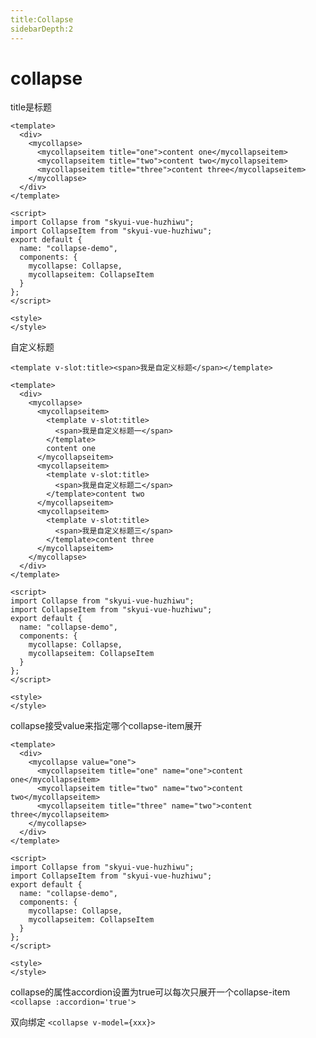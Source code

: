 ```yaml
---
title:Collapse
sidebarDepth:2
---
```

# collapse
<ClientOnly>
<collapse-demo/>
</ClientOnly>
title是标题 

```vue
<template>
  <div>
    <mycollapse>
      <mycollapseitem title="one">content one</mycollapseitem>
      <mycollapseitem title="two">content two</mycollapseitem>
      <mycollapseitem title="three">content three</mycollapseitem>
    </mycollapse>
  </div>
</template>

<script>
import Collapse from "skyui-vue-huzhiwu";
import CollapseItem from "skyui-vue-huzhiwu";
export default {
  name: "collapse-demo",
  components: {
    mycollapse: Collapse,
    mycollapseitem: CollapseItem
  }
};
</script>

<style>
</style>
```

自定义标题

`<template v-slot:title><span>我是自定义标题</span></template>`

<ClientOnly>
<collapse-title/>
</ClientOnly>

```vue
<template>
  <div>
    <mycollapse>
      <mycollapseitem>
        <template v-slot:title>
          <span>我是自定义标题一</span>
        </template>
        content one
      </mycollapseitem>
      <mycollapseitem>
        <template v-slot:title>
          <span>我是自定义标题二</span>
        </template>content two
      </mycollapseitem>
      <mycollapseitem>
        <template v-slot:title>
          <span>我是自定义标题三</span>
        </template>content three
      </mycollapseitem>
    </mycollapse>
  </div>
</template>

<script>
import Collapse from "skyui-vue-huzhiwu";
import CollapseItem from "skyui-vue-huzhiwu";
export default {
  name: "collapse-demo",
  components: {
    mycollapse: Collapse,
    mycollapseitem: CollapseItem
  }
};
</script>

<style>
</style>
```

collapse接受value来指定哪个collapse-item展开

<ClientOnly>
<collapse-value/>
</ClientOnly>

```vue
<template>
  <div>
    <mycollapse value="one">
      <mycollapseitem title="one" name="one">content one</mycollapseitem>
      <mycollapseitem title="two" name="two">content two</mycollapseitem>
      <mycollapseitem title="three" name="two">content three</mycollapseitem>
    </mycollapse>
  </div>
</template>

<script>
import Collapse from "skyui-vue-huzhiwu";
import CollapseItem from "skyui-vue-huzhiwu";
export default {
  name: "collapse-demo",
  components: {
    mycollapse: Collapse,
    mycollapseitem: CollapseItem
  }
};
</script>

<style>
</style>
```

collapse的属性accordion设置为true可以每次只展开一个collapse-item
`<collapse :accordion='true'>`

双向绑定
`<collapse v-model={xxx}>`